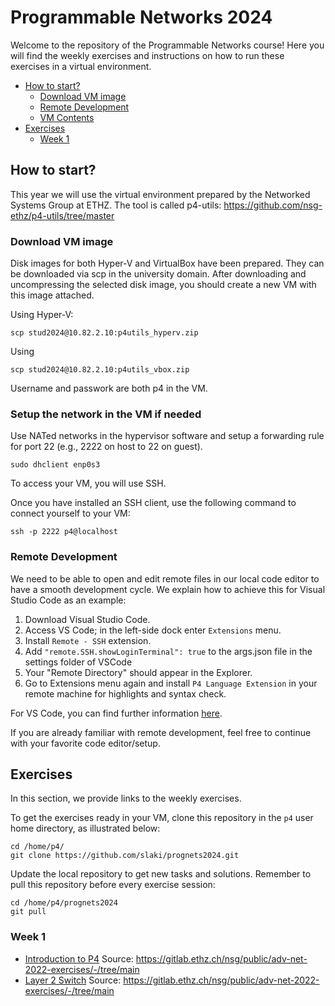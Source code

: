 # Programmable Networks 2024

Welcome to the repository of the Programmable Networks course!
Here you will find the weekly exercises and instructions on how to run these exercises in a virtual environment.

<!-- TOC depthTo:3 -->

- [How to start?](#how-to-start)
    - [Download VM image](#download-vm-image)
    - [Remote Development](#remote-development)
    - [VM Contents](#vm-contents)
- [Exercises](#exercises)
    - [Week 1](#week-1)

<!-- /TOC -->

## How to start?

This year we will use the virtual environment prepared by the Networked Systems Group at ETHZ. The tool is called p4-utils: https://github.com/nsg-ethz/p4-utils/tree/master

### Download VM image

Disk images for both Hyper-V and VirtualBox have been prepared. They can be downloaded via scp in the university domain. After downloading and uncompressing the selected disk image, you should create a new VM with this image attached.

Using Hyper-V:
```
scp stud2024@10.82.2.10:p4utils_hyperv.zip
``` 

Using 
```
scp stud2024@10.82.2.10:p4utils_vbox.zip
``` 

Username and passwork are both p4 in the VM.

### Setup the network in the VM if needed

Use NATed networks in the hypervisor software and setup a forwarding rule for port 22 (e.g., 2222 on host to 22 on guest). 

```
sudo dhclient enp0s3
```

To access your VM, you will use SSH.

Once you have installed an SSH client, use the following command to connect yourself to your
VM:

```
ssh -p 2222 p4@localhost
```

### Remote Development

We need to be able to open and edit remote files in our local code editor to have a smooth development cycle. We explain how to achieve this for Visual Studio Code as an example:

1) Download Visual Studio Code.
2) Access VS Code; in the left-side dock enter `Extensions` menu.
3) Install `Remote - SSH` extension.
4) Add `"remote.SSH.showLoginTerminal": true` to the args.json file in the settings folder of VSCode
5) Your "Remote Directory" should appear in the Explorer.
6) Go to Extensions menu again and install `P4 Language Extension` in your remote machine for highlights and syntax check.

For VS Code, you can find further information [here](https://code.visualstudio.com/docs/remote/ssh).

If you are already familiar with remote development, feel free to continue with your favorite code editor/setup.

## Exercises

In this section, we provide links to the weekly exercises.

To get the exercises ready in your VM, clone this repository in the `p4` user home directory, as illustrated below:

```
cd /home/p4/
git clone https://github.com/slaki/prognets2024.git
```

Update the local repository to get new tasks and solutions.
Remember to pull this repository before every exercise session:

```
cd /home/p4/prognets2024
git pull
```

### Week 1

- [Introduction to P4](./01-P4_Introduction) Source: https://gitlab.ethz.ch/nsg/public/adv-net-2022-exercises/-/tree/main
- [Layer 2 Switch](./02-L2_Switching) Source: https://gitlab.ethz.ch/nsg/public/adv-net-2022-exercises/-/tree/main